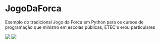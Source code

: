 # JogoDaForca
Exemplo do tradicional Jogo da Forca em Python para os cursos de programação que ministro em escolas públicas, ETEC's e/ou particulares

![](image.png)
![](Silly.jpeg)
